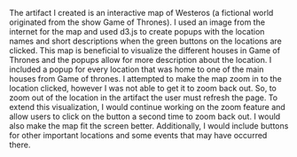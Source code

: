 The artifact I created is an interactive map of Westeros (a fictional world originated from the show Game of Thrones). I used an image from the internet for the map and used d3.js to create popups with the location names and short descriptions when the green buttons on the locations are clicked. This map is beneficial to visualize the different houses in Game of Thrones and the popups allow for more description about the location. I included a popup for every location that was home to one of the main houses from Game of thrones. I attempted to make the map zoom in to the location clicked, however I was not able to get it to zoom back out. So, to zoom out of the location in the artifact the user must refresh the page. To extend this visualization, I would continue working on the zoom feature and allow users to click on the button a second time to zoom back out. I would also make the map fit the screen better. Additionally, I would include buttons for other important locations and some events that may have occurred there.
